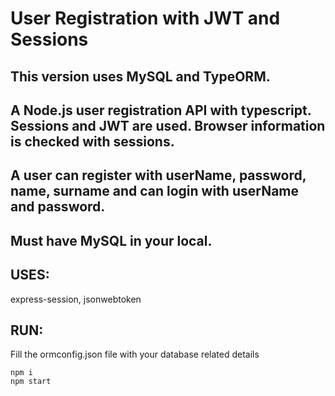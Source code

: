 ﻿# User Registration with JWT and Sessions 
## This version uses MySQL and TypeORM.
## A Node.js user registration API with typescript. Sessions and JWT are used. Browser information is checked with sessions.
## A user can register with userName, password, name, surname and can login with userName and password.
## Must have MySQL in your local.
## USES: 
 express-session, jsonwebtoken
## RUN:
Fill the ormconfig.json file with your database related details
```properties
npm i
npm start
```
